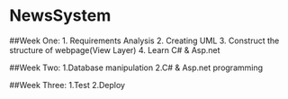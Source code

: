 # NewsSystem

##Week One:
	1. Requirements Analysis
	2. Creating UML
	3. Construct the structure of webpage(View Layer)
	4. Learn C# & Asp.net

##Week Two:
	1.Database manipulation
	2.C# & Asp.net programming


##Week Three:
	1.Test 
	2.Deploy